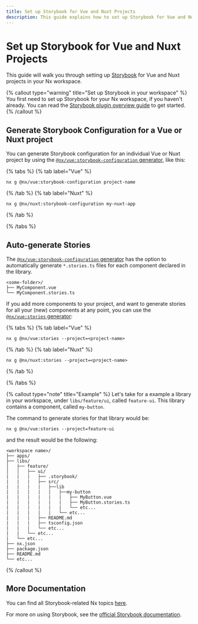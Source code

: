 ```yaml
---
title: Set up Storybook for Vue and Nuxt Projects
description: This guide explains how to set up Storybook for Vue and Nuxt projects in your Nx workspace.
---
```


# Set up Storybook for Vue and Nuxt Projects

This guide will walk you through setting up [Storybook](https://storybook.js.org) for Vue and Nuxt projects in your Nx workspace.

{% callout type="warning" title="Set up Storybook in your workspace" %}
You first need to set up Storybook for your Nx workspace, if you haven't already. You can read the [Storybook plugin overview guide](/nx-api/storybook) to get started.
{% /callout %}

## Generate Storybook Configuration for a Vue or Nuxt project

You can generate Storybook configuration for an individual Vue or Nuxt project by using the [`@nx/vue:storybook-configuration` generator](/nx-api/vue/generators/storybook-configuration), like this:

{% tabs %}
{% tab label="Vue" %}

```shell
nx g @nx/vue:storybook-configuration project-name
```

{% /tab %}
{% tab label="Nuxt" %}

```shell
nx g @nx/nuxt:storybook-configuration my-nuxt-app
```

{% /tab %}

{% /tabs %}

## Auto-generate Stories

The [`@nx/vue:storybook-configuration` generator](/nx-api/vue/generators/storybook-configuration) has the option to automatically generate `*.stories.ts` files for each component declared in the library.

```text
<some-folder>/
├── MyComponent.vue
└── MyComponent.stories.ts
```

If you add more components to your project, and want to generate stories for all your (new) components at any point, you can use the [`@nx/vue:stories` generator](/nx-api/vue/generators/stories):

{% tabs %}
{% tab label="Vue" %}

```shell
nx g @nx/vue:stories --project=<project-name>
```

{% /tab %}
{% tab label="Nuxt" %}

```shell
nx g @nx/nuxt:stories --project=<project-name>
```

{% /tab %}

{% /tabs %}

{% callout type="note" title="Example" %}
Let's take for a example a library in your workspace, under `libs/feature/ui`, called `feature-ui`. This library contains a component, called `my-button`.

The command to generate stories for that library would be:

```shell
nx g @nx/vue:stories --project=feature-ui
```

and the result would be the following:

```text
<workspace name>/
├── apps/
├── libs/
│   ├── feature/
│   │   ├── ui/
|   |   |   ├── .storybook/
|   |   |   ├── src/
|   |   |   |   ├──lib
|   |   |   |   |   ├──my-button
|   |   |   |   |   |   ├── MyButton.vue
|   |   |   |   |   |   ├── MyButton.stories.ts
|   |   |   |   |   |   └── etc...
|   |   |   |   |   └── etc...
|   |   |   ├── README.md
|   |   |   ├── tsconfig.json
|   |   |   └── etc...
|   |   └── etc...
|   └── etc...
├── nx.json
├── package.json
├── README.md
└── etc...
```

{% /callout %}

## More Documentation

You can find all Storybook-related Nx topics [here](/nx-api#storybook).

For more on using Storybook, see the [official Storybook documentation](https://storybook.js.org/docs/vue/get-started/introduction).
